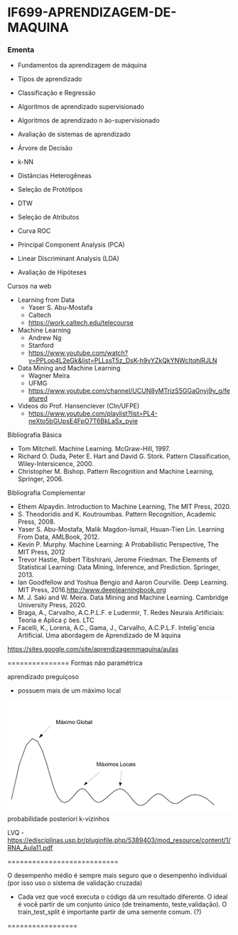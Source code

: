 # IF699-APRENDIZAGEM-DE-MAQUINA


### Ementa
  - Fundamentos da aprendizagem de máquina
  - Tipos de aprendizado
  - Classificação e Regressão
  - Algoritmos de aprendizado supervisionado
  - Algoritmos de aprendizado n ̃ao-supervisionado
  - Avaliação de sistemas de aprendizado

- Árvore de Decisão

- k-NN

- Distâncias Heterogêneas

- Seleção de Protótipos

- DTW

- Seleção de Atributos

- Curva ROC

- Principal Component Analysis (PCA)

- Linear Discriminant Analysis (LDA)

- Avaliação de Hipóteses

Cursos na web
- Learning from Data
  - Yaser S. Abu-Mostafa
  - Caltech
  - https://work.caltech.edu/telecourse
- Machine Learning
  - Andrew Ng
  - Stanford
  - https://www.youtube.com/watch?v=PPLop4L2eGk&list=PLLssT5z_DsK-h9vYZkQkYNWcItqhlRJLN
- Data Mining and Machine Learning
  - Wagner Meira
  - UFMG
  - https://www.youtube.com/channel/UCUN8yMTrizS5GGaGnyj9y_g/featured
- Videos do Prof. Hansenclever (CIn/UFPE)
  - https://www.youtube.com/playlist?list=PL4-neXto5bGUpsE4FpO7T6BkLaSx_pyie


Bibliografia Básica

- Tom Mitchell. Machine Learning. McGraw-Hill, 1997.
- Richard O. Duda, Peter E. Hart and David G. Stork. Pattern Classification, Wiley-Intersicence, 2000.
- Christopher M. Bishop. Pattern Recognition and Machine Learning, Springer, 2006.

Bibliografia Complementar
- Ethem Alpaydin. Introduction to Machine Learning, The MIT Press, 2020.
- S. Theodoridis and K. Koutroumbas. Pattern Recognition, Academic Press, 2008.
- Yaser S. Abu-Mostafa, Malik Magdon-Ismail, Hsuan-Tien Lin. Learning From Data, AMLBook, 2012.
- Kevin P. Murphy. Machine Learning: A Probabilistic Perspective, The MIT Press, 2012
- Trevor Hastie, Robert Tibshirani, Jerome Friedman. The Elements of Statistical Learning: Data Mining, Inference, and Prediction. Springer, 2013.
- Ian Goodfellow and Yoshua Bengio and Aaron Courville. Deep Learning. MIT Press, 2016.http://www.deeplearningbook.org
- M. J. Saki and W. Meira. Data Mining and Machine Learning. Cambridge University Press, 2020.
- Braga, A., Carvalho, A.C.P.L.F. e Ludermir, T. Redes Neurais Artificiais: Teoria e Aplica ̧c ̃oes. LTC
- Facelli, K., Lorena, A.C., Gama, J., Carvalho, A.C.P.L.F. Inteligˆencia Artificial. Uma abordagem de Aprendizado de M ́aquina


https://sites.google.com/site/aprendizagemmaquina/aulas

===============
Formas não paramétrica

aprendizado preguiçoso
- possuem mais de um máximo local
<img src="maximos.jpg">
probabilidade posteriori
k-vizinhos



LVQ - https://edisciplinas.usp.br/pluginfile.php/5389403/mod_resource/content/1/RNA_Aula11.pdf

===========================


O desempenho médio é sempre mais seguro que o desempenho individual (por isso uso o sistema de validação cruzada)

- Cada vez que você executa o código dá um resultado diferente. O ideal é você partir de um conjunto único (de treinamento, teste,validação). O train_test_split é importante partir de uma semente comum. (?)

=================
